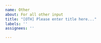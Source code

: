 ```yaml
---
name: Other
about: For all other input
title: "[OTH] Please enter title here..."
labels: ''
assignees: ''

---
```



